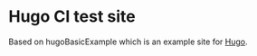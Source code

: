 Hugo CI test site
==========

Based on hugoBasicExample which is an example site for [Hugo](http://gohugo.io/).
